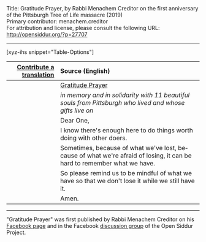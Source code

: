 <html>
<head></head>
<body>
Title: Gratitude Prayer, by Rabbi Menachem Creditor on the first anniversary of the Pittsburgh Tree of Life massacre (2019)<br />
Primary contributor: menachem.creditor<br />
For attribution and license, please consult the following URL: <a href="http://opensiddur.org/?p=27707">http://opensiddur.org/?p=27707</a>
<p />
<hr />

[xyz-ihs snippet="Table-Options"]<table style="margin-left: auto; margin-right: auto;" class="draggable">
<thead><tr><th id="x" style="text-align: right;"><a href="/translate/" target="_blank" rel="noopener">Contribute a translation</a></th><th style="text-align: left;">Source (English)</th></tr></thead>
<tbody>
<tr><td style="vertical-align:top;">
<div class="liturgy" lang="he">

</span></div></td>
 
<td style="vertical-align:top;">
<div class="english" lang="en">
<u>Gratitude Prayer</u>
</div></td></tr>


<tr><td style="vertical-align:top;">
<div class="liturgy" lang="he">

</span></div></td>
 
<td style="vertical-align:top;">
<div class="english" lang="en">
<em>in memory and in solidarity with 11 beautiful souls from Pittsburgh who lived and whose gifts live on</em>
</div></td></tr>


<tr><td style="vertical-align:top;">
<div class="liturgy" lang="he">

</span></div></td>
 
<td style="vertical-align:top;">
<div class="english" lang="en">
Dear One,
</div></td></tr>


<tr><td style="vertical-align:top;">
<div class="liturgy" lang="he">

</span></div></td>
 
<td style="vertical-align:top;">
<div class="english" lang="en">
I know there's enough here
to do things worth doing
with other doers.
</div></td></tr>


<tr><td style="vertical-align:top;">
<div class="liturgy" lang="he">

</span></div></td>
 
<td style="vertical-align:top;">
<div class="english" lang="en">
Sometimes,
because of what we've lost,
because of what we're afraid of losing,
it can be hard to remember what we have.
</div></td></tr>


<tr><td style="vertical-align:top;">
<div class="liturgy" lang="he">

</span></div></td>
 
<td style="vertical-align:top;">
<div class="english" lang="en">
So please remind us
to be mindful of what we have
so that we don't lose it
while we still have it.
</div></td></tr>


<tr><td style="vertical-align:top;">
<div class="liturgy" lang="he">

</span></div></td>
 
<td style="vertical-align:top;">
<div class="english" lang="en">
Amen.
</div></td></tr>
</tbody></table>

<hr />

"Gratitude Prayer" was first published by Rabbi Menachem Creditor on his <a href="https://www.facebook.com/photo.php?fbid=10157607926749450&set=a.10150190178784450&type=3">Facebook page</a> and in the Facebook <a href="https://www.facebook.com/groups/opensiddur/permalink/10156975193367746/">discussion group</a> of the Open Siddur Project.
</body>
</html>